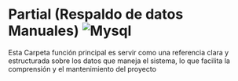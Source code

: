   #  Partial (Respaldo de datos Manuales) ![Mysql](https://img.shields.io/badge/MySQL-00000F?style=for-the-badge&logo=mysql&logoColor=white)

Esta Carpeta función principal es servir como una referencia clara y estructurada sobre los datos que maneja el sistema, lo que facilita la comprensión y el mantenimiento del proyecto
